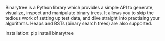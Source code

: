 Binarytree is a Python library which provides a simple API to generate, visualize, inspect and manipulate binary trees. 
It allows you to skip the tedious work of setting up test data, and dive straight into practising your algorithms. 
Heaps and BSTs (binary search trees) are also supported.

Installation: pip install binarytree 
